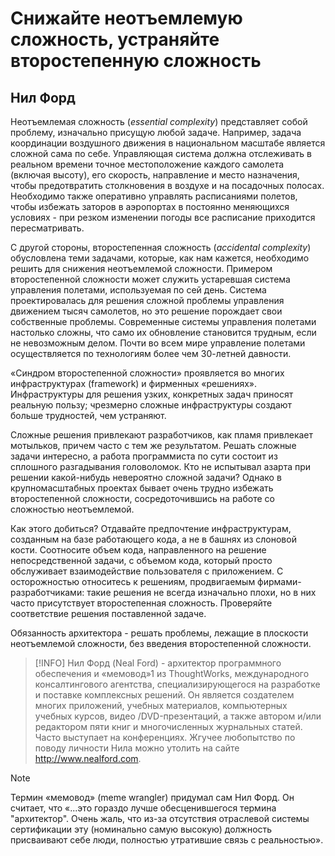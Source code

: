 # Снижайте неотъемлемую сложность, устраняйте второстепенную сложность
## Нил Форд
Неотъемлемая сложность (*essential complexity*) представляет собой 
проблему, изначально присущую любой задаче. Например, задача координации воздушного движения в национальном масштабе является сложной сама по себе. Управляющая система должна отслеживать в реальном времени точное местоположение каждого самолета (включая высоту), его скорость, направление и место назначения, чтобы предотвратить столкновения в воздухе и на посадочных полосах. Необходимо также оперативно управлять
расписаниями полетов, чтобы избежать заторов в аэропортах в постоянно
меняющихся условиях - при резком изменении погоды все расписание 
приходится пересматривать.

С другой стороны, второстепенная сложность (*accidental complexity*) 
обусловлена теми задачами, которые, как нам кажется, необходимо решить для
снижения неотъемлемой сложности. Примером второстепенной сложности
может служить устаревшая система управления полетами, используемая по
сей день. Система проектировалась для решения сложной проблемы 
управления движением тысяч самолетов, но это решение порождает свои 
собственные проблемы. Современные системы управления полетами настолько
сложны, что само их обновление становится трудным, если не невозможным
делом. Почти во всем мире управление полетами осуществляется по 
технологиям более чем 30-летней давности.

«Синдром второстепенной сложности» проявляется во многих 
инфраструктурах (framework) и фирменных «решениях». Инфраструктуры для 
решения узких, конкретных задач приносят реальную пользу; чрезмерно 
сложные инфраструктуры создают больше трудностей, чем устраняют.

Сложные решения привлекают разработчиков, как пламя привлекает 
мотыльков, причем часто с тем же результатом. Решать сложные задачи 
интересно, а работа программиста по сути состоит из сплошного разгадывания
головоломок. Кто не испытывал азарта при решении какой-нибудь 
невероятно сложной задачи? Однако в крупномасштабных проектах бывает очень
трудно избежать второстепенной сложности, сосредоточившись на работе со
сложностью неотъемлемой.

Как этого добиться? Отдавайте предпочтение инфраструктурам, созданным
на базе работающего кода, а не в башнях из слоновой кости. Соотносите объем
кода, направленного на решение непосредственной задачи, с объемом 
кода, который просто обслуживает взаимодействие пользователя с 
приложением. С осторожностью относитесь к решениям, продвигаемым фирмами-
разработчиками: такие решения не всегда изначально плохи, но в них часто
присутствует второстепенная сложность. Проверяйте соответствие решения
поставленной задаче.

Обязанность архитектора - решать проблемы, лежащие в плоскости 
неотъемлемой сложности, без введения второстепенной сложности.

> [!INFO]
> Нил Форд (Neal Ford) - архитектор программного обеспечения и «мемовод»1 из ThoughtWorks, международного консалтингового агентства, специализирующегося на разработке и поставке комплексных решений. Он является создателем многих приложений, учебных материалов, компьютерных учебных курсов, видео /DVD-презентаций, а также автором и/или редактором пяти книг и многочисленных журнальных статей. Часто выступает на конференциях. Жгучее любопытство по поводу личности Нила можно утолить на сайте http://www.nealford.com.

> [!NOTE]
> Термин «мемовод» (meme wrangler) придумал сам Нил Форд. Он считает, что «...это гораздо лучше обесценившегося термина "архитектор". Очень жаль, что из-за отсутствия отраслевой системы сертификации эту (номинально самую высокую) должность присваивают себе люди, полностью утратившие связь с реальностью».